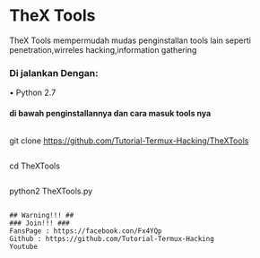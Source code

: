 # TheX Tools
TheX Tools mempermudah mudas penginstallan tools lain seperti penetration,wirreles hacking,information gathering

### Di jalankan Dengan:
• Python 2.7

#### di bawah penginstallannya dan cara masuk tools nya
```
```
git clone https://github.com/Tutorial-Termux-Hacking/TheXTools
```
```
cd TheXTools
```
```
python2 TheXTools.py
```

## Warning!!! ##
### Join!!! ###
FansPage : https://facebook.con/Fx4YQp
Github : https://github.com/Tutorial-Termux-Hacking
Youtube
